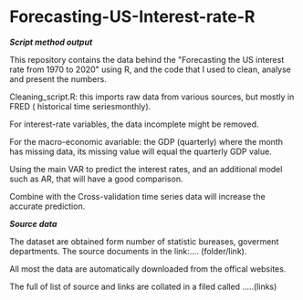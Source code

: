 # Forecasting-US-Interest-rate-R
***Script method output***

This repository contains the data behind the "Forecasting the US interest rate from 1970 to 2020" using R, and the code that I used to clean, analyse and present the numbers.

Cleaning_script.R: this imports raw data from various sources, but mostly in FRED ( historical time seriesmonthly). 

For interest-rate variables, the data incomplete might be removed.

For the macro-economic avariable: the GDP (quarterly) where the month has missing data, its missing value will equal the quarterly GDP value.

Using the main VAR to predict the interest rates, and an additional model such as AR, that will have a good comparison. 

Combine with the Cross-validation time series data will increase the accurate prediction. 

***Source data***

The dataset are obtained form number of statistic bureases, goverment departments. The source documents in the link:.... (folder/link). 

All most the data are automatically downloaded from the offical websites.

The full of list of source and links are collated in a filed called .....(links)
